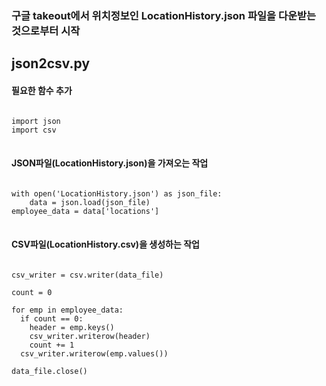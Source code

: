 
### 구글 takeout에서 위치정보인 LocationHistory.json 파일을 다운받는 것으로부터 시작

## json2csv.py 

#### 필요한 함수 추가
<pre>
<code>
import json
import csv
</code>
</pre>

#### JSON파일(LocationHistory.json)을 가져오는 작업
<pre>
<code>
with open('LocationHistory.json') as json_file:  
    data = json.load(json_file)  
employee_data = data['locations']  
</code>
</pre>

#### CSV파일(LocationHistory.csv)을 생성하는 작업
<pre>
<code>
csv_writer = csv.writer(data_file)

count = 0

for emp in employee_data:
  if count == 0:
    header = emp.keys()
    csv_writer.writerow(header)
    count += 1
  csv_writer.writerow(emp.values())

data_file.close()
</code>
</pre>

